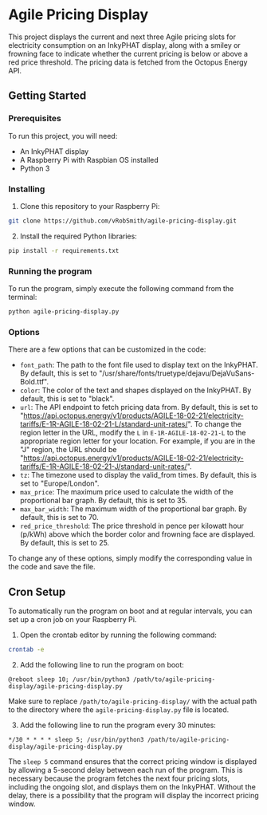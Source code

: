 # Agile Pricing Display

This project displays the current and next three Agile pricing slots for electricity consumption on an InkyPHAT display, along with a smiley or frowning face to indicate whether the current pricing is below or above a red price threshold. The pricing data is fetched from the Octopus Energy API.

## Getting Started

### Prerequisites

To run this project, you will need:

- An InkyPHAT display
- A Raspberry Pi with Raspbian OS installed
- Python 3

### Installing

1. Clone this repository to your Raspberry Pi:

```bash
git clone https://github.com/vRobSmith/agile-pricing-display.git
```

2. Install the required Python libraries:

```bash
pip install -r requirements.txt
```

### Running the program

To run the program, simply execute the following command from the terminal:

```bash
python agile-pricing-display.py
```

### Options

There are a few options that can be customized in the code:

- `font_path`: The path to the font file used to display text on the InkyPHAT. By default, this is set to "/usr/share/fonts/truetype/dejavu/DejaVuSans-Bold.ttf".
- `color`: The color of the text and shapes displayed on the InkyPHAT. By default, this is set to "black".
- `url`: The API endpoint to fetch pricing data from. By default, this is set to "https://api.octopus.energy/v1/products/AGILE-18-02-21/electricity-tariffs/E-1R-AGILE-18-02-21-L/standard-unit-rates/". To change the region letter in the URL, modify the `L` in `E-1R-AGILE-18-02-21-L` to the appropriate region letter for your location. For example, if you are in the "J" region, the URL should be "https://api.octopus.energy/v1/products/AGILE-18-02-21/electricity-tariffs/E-1R-AGILE-18-02-21-J/standard-unit-rates/".
- `tz`: The timezone used to display the valid_from times. By default, this is set to "Europe/London".
- `max_price`: The maximum price used to calculate the width of the proportional bar graph. By default, this is set to 35.
- `max_bar_width`: The maximum width of the proportional bar graph. By default, this is set to 70.
- `red_price_threshold`: The price threshold in pence per kilowatt hour (p/kWh) above which the border color and frowning face are displayed. By default, this is set to 25.

To change any of these options, simply modify the corresponding value in the code and save the file.

## Cron Setup

To automatically run the program on boot and at regular intervals, you can set up a cron job on your Raspberry Pi.

1. Open the crontab editor by running the following command:

```bash
crontab -e
```

2. Add the following line to run the program on boot:

```
@reboot sleep 10; /usr/bin/python3 /path/to/agile-pricing-display/agile-pricing-display.py
```

Make sure to replace `/path/to/agile-pricing-display/` with the actual path to the directory where the `agile-pricing-display.py` file is located.

3. Add the following line to run the program every 30 minutes:

```
*/30 * * * * sleep 5; /usr/bin/python3 /path/to/agile-pricing-display/agile-pricing-display.py
```

The `sleep 5` command ensures that the correct pricing window is displayed by allowing a 5-second delay between each run of the program. This is necessary because the program fetches the next four pricing slots, including the ongoing slot, and displays them on the InkyPHAT. Without the delay, there is a possibility that the program will display the incorrect pricing window.


